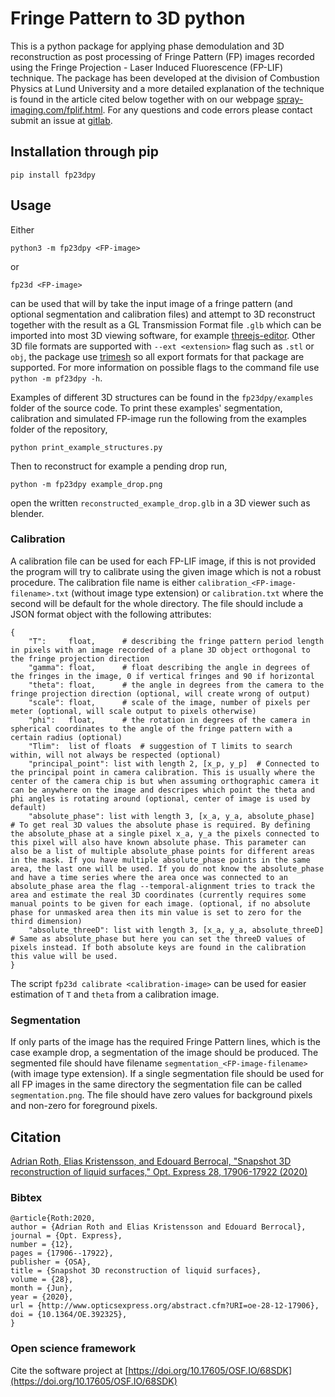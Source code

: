 # Fringe Pattern to 3D python
This is a python package for applying phase demodulation and 3D reconstruction as post processing of Fringe Pattern (FP) images recorded using the Fringe Projection - Laser Induced Fluorescence (FP-LIF) technique.
The package has been developed at the division of Combustion Physics at Lund University and a more detailed explanation of the technique is found in the article cited below together with on our webpage [spray-imaging.com/fplif.html](https://spray-imaging.com/fp-lif.html).
For any questions and code errors please contact submit an issue at [gitlab](https://gitlab.com/roth.adrian/fp23dpy).

## Installation through pip
```
pip install fp23dpy
```

## Usage
Either 
```
python3 -m fp23dpy <FP-image>
```
or 
```
fp23d <FP-image>
```
can be used that will by take the input image of a fringe pattern (and optional segmentation and calibration files) and attempt to 3D reconstruct together with the result as a GL Transmission Format file `.glb` which can be imported into most 3D viewing software, for example [threejs-editor](https://threejs.org/editor/).
Other 3D file formats are supported with `--ext <extension>` flag such as `.stl` or `obj`, the package use [trimesh](https://github.com/mikedh/trimesh) so all export formats for that package are supported.
For more information on possible flags to the command file use `python -m pf23dpy -h`.

Examples of different 3D structures can be found in the `fp23dpy/examples` folder of the source code.
To print these examples' segmentation, calibration and simulated FP-image run the following from the examples folder of the repository,
```
python print_example_structures.py
```
Then to reconstruct for example a pending drop run,
```
python -m fp23dpy example_drop.png
```
open the written `reconstructed_example_drop.glb` in a 3D viewer such as blender.

### Calibration
A calibration file can be used for each FP-LIF image, if this is not provided the program will try to calibrate using the given image which is not a robust procedure.
The calibration file name is either `calibration_<FP-image-filename>.txt` (without image type extension) or `calibration.txt` where the second will be default for the whole directory.
The file should include a JSON format object with the following attributes:
```
{
    "T":     float,		 # describing the fringe pattern period length in pixels with an image recorded of a plane 3D object orthogonal to the fringe projection direction
    "gamma": float,		 # float describing the angle in degrees of the fringes in the image, 0 if vertical fringes and 90 if horizontal
    "theta": float,	 	 # the angle in degrees from the camera to the fringe projection direction (optional, will create wrong of output)
    "scale": float,  	 # scale of the image, number of pixels per meter (optional, will scale output to pixels otherwise)
    "phi":   float,	 	 # the rotation in degrees of the camera in spherical coordinates to the angle of the fringe pattern with a certain radius (optional)
    "Tlim":  list of floats  # suggestion of T limits to search within, will not always be respected (optional)
    "principal_point": list with length 2, [x_p, y_p]  # Connected to the principal point in camera calibration. This is usually where the center of the camera chip is but when assuming orthographic camera it can be anywhere on the image and descripes which point the theta and phi angles is rotating around (optional, center of image is used by default)
    "absolute_phase": list with length 3, [x_a, y_a, absolute_phase]  # To get real 3D values the absolute phase is required. By defining the absolute_phase at a single pixel x_a, y_a the pixels connected to this pixel will also have known absolute phase. This parameter can also be a list of multiple absolute_phase points for different areas in the mask. If you have multiple absolute_phase points in the same area, the last one will be used. If you do not know the absolute_phase and have a time series where the area once was connected to an absolute_phase area the flag --temporal-alignment tries to track the area and estimate the real 3D coordinates (currently requires some manual points to be given for each image. (optional, if no absolute phase for unmasked area then its min value is set to zero for the third dimension)
    "absolute_threeD": list with length 3, [x_a, y_a, absolute_threeD]  # Same as absolute_phase but here you can set the threeD values of pixels instead. If both absolute keys are found in the calibration this value will be used.
}
```
The script `fp23d calibrate <calibration-image>` can be used for easier estimation of `T` and `theta` from a calibration image.

### Segmentation
If only parts of the image has the required Fringe Pattern lines, which is the case example drop, a segmentation of the image should be produced.
The segmented file should have filename `segmentation_<FP-image-filename>` (with image type extension).
If a single segmentation file should be used for all FP images in the same directory the segmentation file can be called `segmentation.png`.
The file should have zero values for background pixels and non-zero for foreground pixels.


## Citation
[Adrian Roth, Elias Kristensson, and Edouard Berrocal, "Snapshot 3D reconstruction of liquid surfaces," Opt. Express 28, 17906-17922 (2020)](https://doi.org/10.1364/OE.392325)

### Bibtex
```
@article{Roth:2020,
author = {Adrian Roth and Elias Kristensson and Edouard Berrocal},
journal = {Opt. Express},
number = {12},
pages = {17906--17922},
publisher = {OSA},
title = {Snapshot 3D reconstruction of liquid surfaces},
volume = {28},
month = {Jun},
year = {2020},
url = {http://www.opticsexpress.org/abstract.cfm?URI=oe-28-12-17906},
doi = {10.1364/OE.392325},
}
```

### Open science framework
Cite the software project at [https://doi.org/10.17605/OSF.IO/68SDK](https://doi.org/10.17605/OSF.IO/68SDK)
